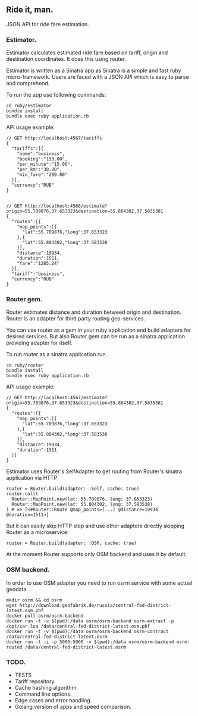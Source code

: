 ## Ride it, man.
JSON API for ride fare estimation.

### Estimator.
Estimator calculates estimated ride fare based on tariff,
origin and destination coordinates. It does this using
router.

Estimator is written as a Sinatra app as Sinatra is a
simple and fast ruby micro-framework. Users are faced with
a JSON API which is easy to parse and comprehend.

To run the app use following commands:
```
cd ruby/estimator
bundle install
bundle exec ruby application.rb
```

API usage example:
```
// GET http://localhost:4567/tariffs
{
  "tariffs":[{
    "name":"business",
    "booking":"150.00",
    "per_minute":"15.00",
    "per_km":"38.00",
    "min_fare":"299.00"
  }],
  "currency":"RUB"
}


// GET http://localhost:4568/estimate?origin=55.709876,37.653323&destination=55.804302,37.5835381
{
  "routes":[{
    "map_points":[{
      "lat":55.709876,"long":37.653323
    },{
      "lat":55.804302,"long":37.583538
    }],
    "distance":19934,
    "duration":1511,
    "fare":"1285.24"
  }],
  "tariff":"business",
  "currency":"RUB"
}
```

### Router gem.
Router estimates distance and duration betweed origin and destination.
Router is an adapter for third party routing geo-services.

You can use router as a gem in your ruby application and build adapters for desired
services. But also Router gem can be run as a sinatra application providing adapter
for itself.

To run router as a sinatra application run.

```
cd ruby/router
bundle install
bundle exec ruby application.rb
```

API usage example:

```
// GET http://localhost:4567/estimate?origin=55.709876,37.653323&destination=55.804302,37.5835381
{
  "routes":[{
    "map_points":[{
      "lat":55.709876,"long":37.653323
    },{
      "lat":55.804302,"long":37.583538
    }],
    "distance":19934,
    "duration":1511
  }]
}
```

Estimator uses Router's SelfAdapter to get routing from Router's
sinatra application via HTTP:

```
router = Router.build(adapter: :Self, cache: true)
router.call(
  Router::MapPoint.new(lat: 55.709876, long: 37.653323)
  Router::MapPoint.new(lat: 55.804302, long: 37.583538)
) # => [<#Router::Route @map_points=[...] @distance=19934 @duration=1511>]
```

But it can easily skip HTTP step and use other adapters directly skipping
Router as a microservice:

```
router = Router.build(adapter: :OSM, cache: true)
```

At the moment Router supports only OSM backend and uses it by default.

### OSM backend.
In order to use OSM adapter you need to run osrm service with some actual geodata.

```
mkdir osrm && cd osrm
wget http://download.geofabrik.de/russia/central-fed-district-latest.osm.pbf
docker pull osrm/osrm-backend
docker run -t -v $(pwd):/data osrm/osrm-backend osrm-extract -p /opt/car.lua /data/central-fed-district-latest.osm.pbf
docker run -t -v $(pwd):/data osrm/osrm-backend osrm-contract /data/central-fed-district-latest.osrm
docker run -t -i -p 5000:5000 -v $(pwd):/data osrm/osrm-backend osrm-routed /data/central-fed-district-latest.osrm
```

### TODO.
- TESTS
- Tariff repository.
- Cache hashing algorithm.
- Command line options.
- Edge cases and error handling.
- Golang version of apps and speed comparison.
